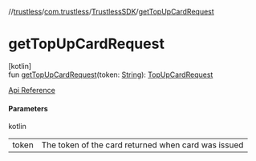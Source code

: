 //[trustless](../../../index.md)/[com.trustless](../index.md)/[TrustlessSDK](index.md)/[getTopUpCardRequest](get-top-up-card-request.md)

# getTopUpCardRequest

[kotlin]\
fun [getTopUpCardRequest](get-top-up-card-request.md)(token: [String](https://kotlinlang.org/api/latest/jvm/stdlib/kotlin/-string/index.html)): [TopUpCardRequest](../../com.trustless.requests.cards.topUp/-top-up-card-request/index.md)

[Api Reference](https://developer.staq.io/docs/apis/cards#/Cards/Credit%20funds)

#### Parameters

kotlin

| | |
|---|---|
| token | The token of the card returned when card was issued |
